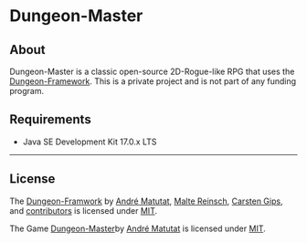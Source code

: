 # Dungeon-Master

## About

Dungeon-Master is a classic open-source 2D-Rogue-like RPG that uses the [Dungeon-Framework](https://github.com/Programmiermethoden/Dungeon). This is a private project and is not part of any funding program.

## Requirements

-   Java SE Development Kit 17.0.x LTS

---

## License

The [Dungeon-Framwork](https://github.com/Programmiermethoden/Dungeon) by
[André Matutat](https://github.com/AMatutat),
[Malte Reinsch](https://github.com/malt-r),
[Carsten Gips](https://github.com/cagix), and
[contributors](https://github.com/Programmiermethoden/Dungeon/graphs/contributors)
is licensed under [MIT](https://github.com/Programmiermethoden/Dungeon/LICENSE.md).

The Game [Dungeon-Master](https://github.com/AMatutat/Dungeon-Master)by
[André Matutat](https://github.com/AMatutat)
is licensed under [MIT](LICENSE.md).
